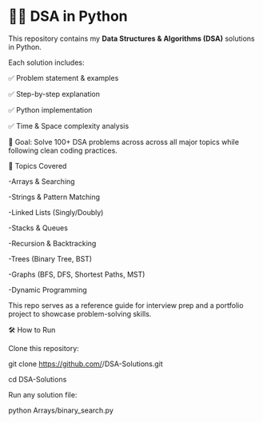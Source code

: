 # 🧑‍💻 DSA in Python

This repository contains my **Data Structures & Algorithms (DSA)** solutions in Python.  

Each solution includes:

✅ Problem statement & examples

✅ Step-by-step explanation

✅ Python implementation

✅ Time & Space complexity analysis 

📌 Goal: Solve 100+ DSA problems across across all major topics while following clean coding practices.

🔹 Topics Covered

-Arrays & Searching

-Strings & Pattern Matching

-Linked Lists (Singly/Doubly)

-Stacks & Queues

-Recursion & Backtracking

-Trees (Binary Tree, BST)

-Graphs (BFS, DFS, Shortest Paths, MST)

-Dynamic Programming

This repo serves as a reference guide for interview prep and a portfolio project to showcase problem-solving skills.

🛠 How to Run

Clone this repository:

git clone https://github.com/<your-username>/DSA-Solutions.git

cd DSA-Solutions

Run any solution file:

python Arrays/binary_search.py

